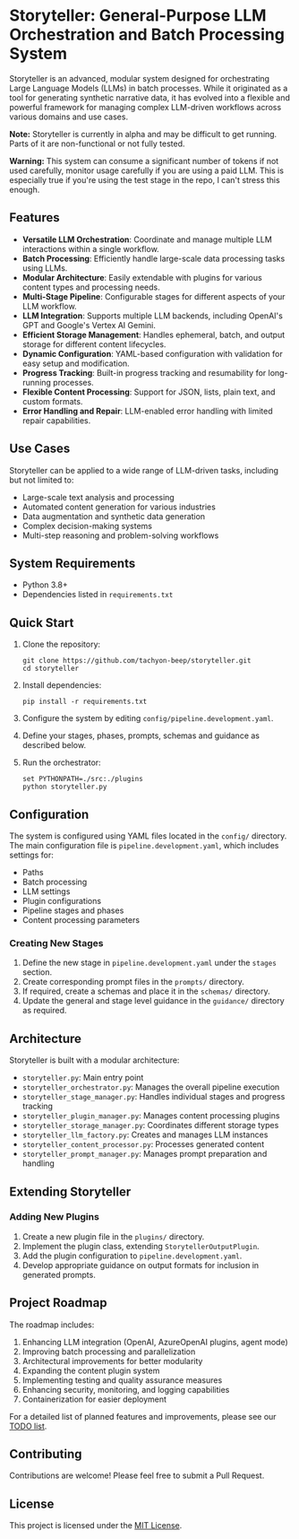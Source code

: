 # Storyteller: General-Purpose LLM Orchestration and Batch Processing System

Storyteller is an advanced, modular system designed for orchestrating Large Language Models (LLMs) in batch processes. While it originated as a tool for generating synthetic narrative data, it has evolved into a flexible and powerful framework for managing complex LLM-driven workflows across various domains and use cases.

**Note:** Storyteller is currently in alpha and may be difficult to get running. Parts of it are non-functional or not fully tested. 

**Warning:** This system can consume a significant number of tokens if not used carefully, monitor usage carefully if you are using a paid LLM. This is especially true if you're using the test stage in the repo, I can't stress this enough.

## Features

- **Versatile LLM Orchestration**: Coordinate and manage multiple LLM interactions within a single workflow.
- **Batch Processing**: Efficiently handle large-scale data processing tasks using LLMs.
- **Modular Architecture**: Easily extendable with plugins for various content types and processing needs.
- **Multi-Stage Pipeline**: Configurable stages for different aspects of your LLM workflow.
- **LLM Integration**: Supports multiple LLM backends, including OpenAI's GPT and Google's Vertex AI Gemini.
- **Efficient Storage Management**: Handles ephemeral, batch, and output storage for different content lifecycles.
- **Dynamic Configuration**: YAML-based configuration with validation for easy setup and modification.
- **Progress Tracking**: Built-in progress tracking and resumability for long-running processes.
- **Flexible Content Processing**: Support for JSON, lists, plain text, and custom formats.
- **Error Handling and Repair**: LLM-enabled error handling with limited repair capabilities.

## Use Cases

Storyteller can be applied to a wide range of LLM-driven tasks, including but not limited to:

- Large-scale text analysis and processing
- Automated content generation for various industries
- Data augmentation and synthetic data generation
- Complex decision-making systems
- Multi-step reasoning and problem-solving workflows

## System Requirements

- Python 3.8+
- Dependencies listed in `requirements.txt` 

## Quick Start

1. Clone the repository:
   ```
   git clone https://github.com/tachyon-beep/storyteller.git
   cd storyteller
   ```

2. Install dependencies:
   ```
   pip install -r requirements.txt
   ```

3. Configure the system by editing `config/pipeline.development.yaml`.

4. Define your stages, phases, prompts, schemas and guidance as described below.

5. Run the orchestrator:
   ```
   set PYTHONPATH=./src:./plugins
   python storyteller.py
   ```

## Configuration

The system is configured using YAML files located in the `config/` directory. The main configuration file is `pipeline.development.yaml`, which includes settings for:

- Paths
- Batch processing
- LLM settings
- Plugin configurations
- Pipeline stages and phases
- Content processing parameters

### Creating New Stages

1. Define the new stage in `pipeline.development.yaml` under the `stages` section.
2. Create corresponding prompt files in the `prompts/` directory.
3. If required, create a schemas and place it in the `schemas/` directory.
4. Update the general and stage level guidance in the `guidance/` directory as required.

## Architecture

Storyteller is built with a modular architecture:

- `storyteller.py`: Main entry point
- `storyteller_orchestrator.py`: Manages the overall pipeline execution
- `storyteller_stage_manager.py`: Handles individual stages and progress tracking
- `storyteller_plugin_manager.py`: Manages content processing plugins
- `storyteller_storage_manager.py`: Coordinates different storage types
- `storyteller_llm_factory.py`: Creates and manages LLM instances
- `storyteller_content_processor.py`: Processes generated content
- `storyteller_prompt_manager.py`: Manages prompt preparation and handling

## Extending Storyteller

### Adding New Plugins

1. Create a new plugin file in the `plugins/` directory.
2. Implement the plugin class, extending `StorytellerOutputPlugin`.
3. Add the plugin configuration to `pipeline.development.yaml`.
4. Develop appropriate guidance on output formats for inclusion in generated prompts.

## Project Roadmap

The roadmap includes:

1. Enhancing LLM integration (OpenAI, AzureOpenAI plugins, agent mode)
2. Improving batch processing and parallelization
3. Architectural improvements for better modularity
4. Expanding the content plugin system
5. Implementing testing and quality assurance measures
6. Enhancing security, monitoring, and logging capabilities
7. Containerization for easier deployment

For a detailed list of planned features and improvements, please see our [TODO list](TODO.md).

## Contributing

Contributions are welcome! Please feel free to submit a Pull Request.

## License

This project is licensed under the [MIT License](LICENSE).
